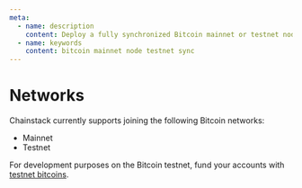 ```yaml
---
meta:
  - name: description
    content: Deploy a fully synchronized Bitcoin mainnet or testnet node in minutes.
  - name: keywords
    content: bitcoin mainnet node testnet sync
---
```


# Networks

Chainstack currently supports joining the following Bitcoin networks:

* Mainnet
* Testnet

For development purposes on the Bitcoin testnet, fund your accounts with <a href="https://support.chainstack.com/hc/en-us/articles/900001638963" target="_blank">testnet bitcoins</a>.